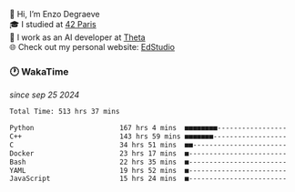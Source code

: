👋 Hi, I’m Enzo Degraeve <br>
🎓 I studied at [42 Paris](https://42.fr/)<br>
💼 I work as an AI developer at [Theta](https://theta.mc/)<br>
🌐 Check out my personal website: [EdStudio](https://edstudio.fr/)

### 🕐 WakaTime
*since sep 25 2024*

<!--START_SECTION:waka-->

```txt
Total Time: 513 hrs 37 mins

Python                     167 hrs 4 mins  ■■■■■■■■-----------------   31.44 %
C++                        143 hrs 59 mins ■■■■■■■------------------   27.10 %
C                          34 hrs 51 mins  ■■-----------------------   06.56 %
Docker                     23 hrs 17 mins  ■------------------------   04.38 %
Bash                       22 hrs 35 mins  ■------------------------   04.25 %
YAML                       19 hrs 52 mins  ■------------------------   03.74 %
JavaScript                 15 hrs 24 mins  ■------------------------   02.90 %
```

<!--END_SECTION:waka-->
